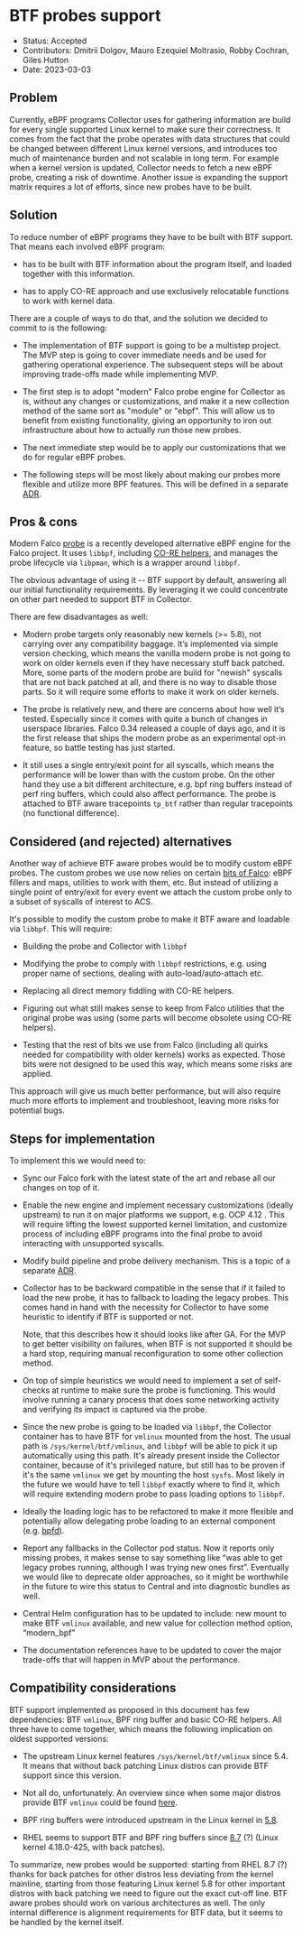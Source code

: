 # BTF probes support

- Status: Accepted
- Contributors: Dmitrii Dolgov, Mauro Ezequiel Moltrasio, Robby Cochran, Giles Hutton
- Date: 2023-03-03

## Problem

Currently, eBPF programs Collector uses for gathering information are build for
every single supported Linux kernel to make sure their correctness. It comes
from the fact that the probe operates with data structures that could be
changed between different Linux kernel versions, and introduces too much of
maintenance burden and not scalable in long term. For example when a kernel
version is updated, Collector needs to fetch a new eBPF probe, creating a risk
of downtime. Another issue is expanding the support matrix requires a lot of
efforts, since new probes have to be built.

## Solution

To reduce number of eBPF programs they have to be built with BTF support. That
means each involved eBPF program:

* has to be built with BTF information about the program itself, and loaded
  together with this information.

* has to apply CO-RE approach and use exclusively relocatable functions to work
  with kernel data.

There are a couple of ways to do that, and the solution we decided to commit to
is the following:

* The implementation of BTF support is going to be a multistep project. The
  MVP step is going to cover immediate needs and be used for gathering
  operational experience. The subsequent steps will be about improving
  trade-offs made while implementing MVP.

* The first step is to adopt "modern" Falco probe engine for Collector as is,
  without any changes or customizations, and make it a new collection method of
  the same sort as "module" or "ebpf". This will allow us to benefit from
  existing functionality, giving an opportunity to iron out infrastructure
  about how to actually run those new probes.

* The next immediate step would be to apply our customizations that we do for
  regular eBPF probes.

* The following steps will be most likely about making our probes more
  flexible and utilize more BPF features. This will be defined in a separate
  [ADR][adr-probe-delivery].

## Pros & cons

Modern Falco [probe](modern_bpf) is a recently developed alternative eBPF
engine for the Falco project. It uses `libbpf`, including [CO-RE
helpers](co-re-helpers), and manages the probe lifecycle via `libpman`, which
is a wrapper around `libbpf`.

The obvious advantage of using it -- BTF support by default, answering all our
initial functionality requirements. By leveraging it we could concentrate on
other part needed to support BTF in Collector.

There are few disadvantages as well:

* Modern probe targets only reasonably new kernels (>= 5.8), not carrying over
  any compatibility baggage. It’s implemented via simple version checking,
  which means the vanilla modern probe is not going to work on older kernels
  even if they have necessary stuff back patched. More, some parts of the
  modern probe are build for "newish" syscalls that are not back patched at
  all, and there is no way to disable those parts. So it will require some
  efforts to make it work on older kernels.

* The probe is relatively new, and there are concerns about how well it’s
  tested. Especially since it comes with quite a bunch of changes in userspace
  libraries. Falco 0.34 released a couple of days ago, and it is the first
  release that ships the modern probe as an experimental opt-in feature, so
  battle testing has just started.

* It still uses a single entry/exit point for all syscalls, which means the
  performance will be lower than with the custom probe. On the other hand they
  use a bit different architecture, e.g. bpf ring buffers instead of perf ring
  buffers, which could also affect performance. The probe is attached to BTF
  aware tracepoints `tp_btf` rather than regular tracepoints (no functional
  difference).

## Considered (and rejected) alternatives

Another way of achieve BTF aware probes would be to modify custom eBPF probes.
The custom probes we use now relies on certain [bits of Falco][regular_bpf]:
eBPF fillers and maps, utilities to work with them, etc. But instead of
utilizing a single point of entry/exit for every event we attach the custom
probe only to a subset of syscalls of interest to ACS.

It's possible to modify the custom probe to make it BTF aware and loadable via
`libbpf`. This will require:

* Building the probe and Collector with `libbpf`

* Modifying the probe to comply with `libbpf` restrictions, e.g. using proper
  name of sections, dealing with auto-load/auto-attach etc.

* Replacing all direct memory fiddling with CO-RE helpers.

* Figuring out what still makes sense to keep from Falco utilities that the
  original probe was using (some parts will become obsolete using CO-RE
  helpers).

* Testing that the rest of bits we use from Falco (including all quirks needed
  for compatibility with older kernels) works as expected. Those bits were not
  designed to be used this way, which means some risks are applied.

This approach will give us much better performance, but will also require much
more efforts to implement and troubleshoot, leaving more risks for potential
bugs.

## Steps for implementation

To implement this we would need to:

* Sync our Falco fork with the latest state of the art and rebase all our
  changes on top of it.

* Enable the new engine and implement necessary customizations (ideally
  upstream) to run it on major platforms we support, e.g. OCP 4.12 . This will
  require lifting the lowest supported kernel limitation, and customize process
  of including eBPF programs into the final probe to avoid interacting with
  unsupported syscalls.

* Modify build pipeline and probe delivery mechanism. This is a topic of a
  separate [ADR][adr-probe-delivery].

* Collector has to be backward compatible in the sense that if it failed to
  load the new probe, it has to fallback to loading the legacy probes. This
  comes hand in hand with the necessity for Collector to have some heuristic to
  identify if BTF is supported or not.

  Note, that this describes how it should looks like after GA. For the MVP to
  get better visibility on failures, when BTF is not supported it should be a
  hard stop, requiring manual reconfiguration to some other collection method.

* On top of simple heuristics we would need to implement a set of self-checks
  at runtime to make sure the probe is functioning. This would involve running
  a canary process that does some networking activity and verifying its impact
  is captured via the probe.

* Since the new probe is going to be loaded via `libbpf`, the Collector container
  has to have BTF for `vmlinux` mounted from the host. The usual path is
  `/sys/kernel/btf/vmlinux`, and `libbpf` will be able to pick it up
  automatically using this path. It's already present inside the Collector
  container, because of it's privileged nature, but still has to be proven if
  it's the same `vmlinux` we get by mounting the host `sysfs`. Most likely in
  the future we would have to tell `libbpf` exactly where to find it, which
  will require extending modern probe to pass loading options to `libbpf`.

* Ideally the loading logic has to be refactored to make it more flexible and
  potentially allow delegating probe loading to an external component (e.g.
  [bpfd][bpfd]).

* Report any fallbacks in the Collector pod status. Now it reports only missing
  probes, it makes sense to say something like “was able to get legacy probes
  running, although I was trying new ones first”. Eventually we would like to
  deprecate older approaches, so it might be worthwhile in the future  to wire
  this status to Central and into diagnostic bundles as well.

* Central Helm configuration has to be updated to include: new mount to make
  BTF `vmlinux` available, and new value for collection method option,
  “modern_bpf”

* The documentation references have to be updated to cover the major trade-offs
  that will happen in MVP about the performance.

## Compatibility considerations

BTF support implemented as proposed in this document has few dependencies: BTF
`vmlinux`, BPF ring buffer and basic CO-RE helpers. All three have to come
together, which means the following implication on oldest supported versions:

* The upstream Linux kernel features `/sys/kernel/btf/vmlinux` since 5.4. It
  means that without back patching Linux distros can provide BTF support since
  this version.

* Not all do, unfortunately. An overview since when some major distros provide
  BTF `vmlinux` could be found [here][vmlinux-btf-overview].

* BPF ring buffers were introduced upstream in the Linux kernel in
  [5.8][ring-buffers].

* RHEL seems to support BTF and BPF ring buffers since [8.7][rhel-backpatch]
  (?) (Linux kernel 4.18.0-425, with back patches).

To summarize, new probes would be supported: starting from RHEL 8.7 (?) thanks
for back patches for other distros less deviating from the kernel mainline,
starting from those featuring Linux kernel 5.8 for other important distros with
back patching we need to figure out the exact cut-off line. BTF aware probes
should work on various architectures as well. The only internal difference is
alignment requirements for BTF data, but it seems to be handled by the kernel
itself.

[modern_bpf]: https://github.com/falcosecurity/libs/tree/master/driver/modern_bpf
[co-re-helpers]: https://github.com/falcosecurity/libs/blob/master/driver/modern_bpf/helpers/base/read_from_task.h#L49
[regular_bpf]: https://github.com/falcosecurity/libs/tree/master/driver/bpf
[bpfd]: https://github.com/redhat-et/bpfd/
[vmlinux-btf-overview]: https://github.com/aquasecurity/btfhub/blob/main/docs/supported-distros.md
[ring-buffers]: https://git.kernel.org/pub/scm/linux/kernel/git/torvalds/linux.git/commit/?id=457f44363a8894135c85b7a9afd2bd8196db24ab
[rhel-backpatch]: https://access.redhat.com/documentation/en-us/red_hat_enterprise_linux/8/html/8.7_release_notes/available_bpf_features
[adr-probe-delivery]: 0002-modern-probe-delivery.md
